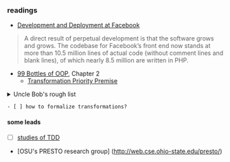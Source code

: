 ### readings
- [Development and Deployment at Facebook](https://research.facebook.com/publications/development-and-deployment-at-facebook/)
> A direct result of perpetual development is that the software grows and grows. The codebase
for Facebook’s front end now stands at more than 10.5 million lines of actual code (without comment
lines and blank lines), of which nearly 8.5 million are written in PHP.

- [99 Bottles of OOP](http://www.sandimetz.com/99bottles/), Chapter 2
  - [Transformation Priority Premise](https://8thlight.com/blog/uncle-bob/2013/05/27/TheTransformationPriorityPremise.html)

<details><summary>Uncle Bob's rough list</summary>
  - ({}–>nil) no code at all->code that employs nil
  - (nil->constant)
  - (constant->constant+) a simple constant to a more complex constant
  - (constant->scalar) replacing a constant with a variable or an argument
  - (statement->statements) adding more unconditional statements.
  - (unconditional->if) splitting the execution path
  - (scalar->array)
  - (array->container)
  - (statement->recursion)
  - (if->while)
  - (expression->function) replacing an expression with a function or algorithm
  - (variable->assignment) replacing the value of a variable.
</details>

    - [ ] how to formalize transformations?

#### some leads
- [ ] [studies of TDD](http://biblio.gdinwiddie.com/biblio/StudiesOfTestDrivenDevelopment)
- [OSU's PRESTO research group] (http://web.cse.ohio-state.edu/presto/)
